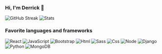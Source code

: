 
### Hi, I'm Derrick 👋

![GitHub Streak](https://streak-stats.demolab.com?user=decodesalot&theme=calm&hide_border=true)
![Stats](https://github-readme-stats.vercel.app/api?username=decodesalot&show_icons=true&theme=onedark&hide_border=true&hide_title=true&count_private=true&bg_color=383f50)


### Favorite languages and frameworks

![React](https://img.shields.io/badge/ReactJS-61DAFB.svg?logo=react&logoColor=black)
![JavaScript](https://img.shields.io/badge/JavaScript-F7DF1E.svg?logo=javascript&logoColor=black)
![Bootstrap](https://img.shields.io/badge/Bootstrap-7952B3.svg?logo=bootstrap&logoColor=white)
![Html](https://img.shields.io/badge/HTML-E34F26.svg?logo=html5&logoColor=white)
![Sass](https://img.shields.io/badge/Sass-CC6699.svg?logo=sass&logoColor=white)
![Css](https://img.shields.io/badge/CSS-1572B6.svg?logo=css3&logoColor=white)
![Node](https://img.shields.io/badge/Node.js-339933.svg?logo=nodedotjs&logoColor=white)
![Django](https://img.shields.io/badge/Django-092E20.svg?logo=django&logoColor=white)
![Python](https://img.shields.io/badge/Python-3776AB.svg?logo=python&logoColor=white) 
![MongoDB](https://img.shields.io/badge/MongoDB-47A248.svg?logo=mongodb&logoColor=white)




<!--
**decodesalot/decodesalot** is a ✨ _special_ ✨ repository because its `README.md` (this file) appears on your GitHub profile.

Here are some ideas to get you started:

- 🔭 I’m currently working on ...
- 🌱 I’m currently learning ...
- 👯 I’m looking to collaborate on ...
- 🤔 I’m looking for help with ...
- 💬 Ask me about ...
- 📫 How to reach me: ...
- 😄 Pronouns: ...
- ⚡ Fun fact: ...
-->
